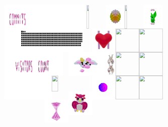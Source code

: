 
<div>
    <div display="inline-block">
        <img align="left"   width="1%"    height="75x"  src="./assets/spacer.png"/>
        <img align="left"   width="15%"   height="75px" src="./assets/commits.svg"/>
        <img align="left"   width="35%"   height="75x"  src="./assets/spacer.png"/>
        <img align="right"  width="12%"  height="75px" src="./assets/grimLeaper.gif"/>
        <img align="right"  width="12%"  height="75px" src="./assets/rattata.gif"/>
        <img align="right"  width="12%"  height="75px" src="./assets/poke.gif"/>
        <img align="right"  width="12%"  height="75px" src="./assets/butterfree.gif"/>
    </div>
    <div display ="inline-block">
        <img align="left"   width="7%"    height="75px" src="./assets/spacer.png"/>
        <img align="center"  width="40%"   height="75px" src= "./assets/contributions.svg"/>
        <img align="left"   width="3%"    height="75px" src="./assets/spacer.png"/>
        <img align="right"  width="75px"  height="75px" src="./assets/purugly.gif"/>
        <img align="right"  width="75px"  height="75px" src="./assets/fidgetToy.gif"/>
        <img align="right"  width="75px"  height="75px" src="./assets/heart.gif"/>
        <img align="right"  width="75px"  height="75px" src="./assets/mandelbrot.gif"/>
    </div>
    <div display="inline-block">
        <img align="left"   width="5%"   height="75px" src="./assets/spacer.png"/>
        <img align="left"   width="15%"   height="75px" src="./assets/visitors.svg"/> 
        <img align="left"   width="10%"   height="75px" src="./assets/count.svg"/> 
        <img align="left"   width="7%"    height="75px" src="./assets/spacer.png"/>
        <img align="right"  width="75px"  height="75px" src="./assets/flowerGarden.gif"/>
        <img align="right"  width="40px"  height="75px" src="./assets/gene.gif"/>
        <img align="right"  width="110px" height="75px" src="./assets/milkers.gif"/>
        <img align="right"  width="75px"  height="75px" src="./assets/growlithe.gif"/>
    </div>
        <div display="inline-block">
        <img align="left"   width="10%"   height="75px" src="./assets/spacer.png"/>
        <img align="center" width="20%"   height="50px" src="https://profile-counter.glitch.me/mollybeach/count.svg"/>
        <img align="left"   width="20%"   height="75px" src="./assets/spacer.png"/>
        <img align="right"  width="75px"  height="75px" src="./assets/horseSea.gif"/>
        <img align="right"  width="75px"  height="75px" src="./assets/virus.gif"/>
        <img align="right"  width="75px"  height="75px" src="./assets/owl.gif"/>
        <img align="right"  width="75px"  height="75px" src="./assets/zap.gif"/>
    </div>
</div>
